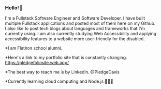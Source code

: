 ### Hello!👋


I'm a Fullstack Software Engineer and Software Developer. I have built multiple Fullstack applications and posted most of them here on my Github. I also like to post tech blogs about languages and frameworks that I'm currently using. I am also currently studying Web Accessibility and applying accessibility features to a website more user-friendly for the disabled. 

*I am Flatiron school alumni.

*Here's a link to my portfolio site that is constantly changing. https://pledgefoliosite.web.app/

*The best way to reach me is by LinkedIn. @PledgeDavis

*Currently learning cloud computing and Node.js.👨🏾‍💻
